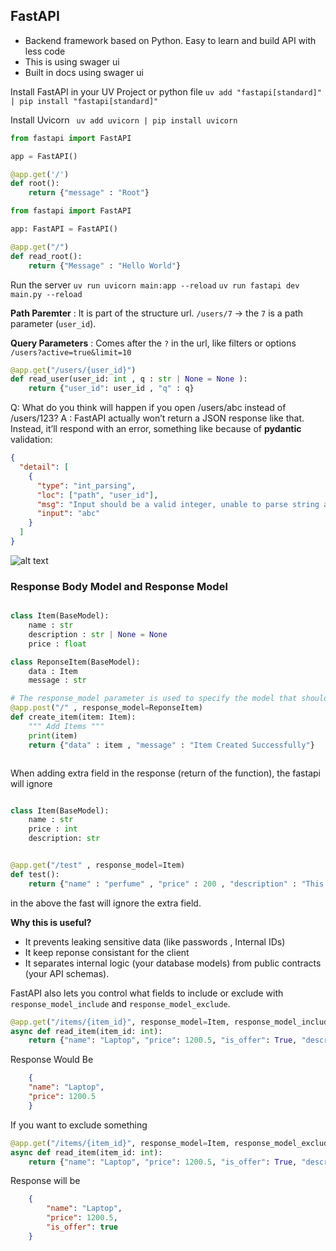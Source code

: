 ## FastAPI
- Backend framework based on Python. Easy to learn and build API with less code
- This is using swager ui
- Built in docs using swager ui


Install FastAPI in your UV Project or python file
``` uv add "fastapi[standard]" | pip install "fastapi[standard]" ```

Install Uvicorn
``` uv add uvicorn | pip install uvicorn```



```python
from fastapi import FastAPI

app = FastAPI()

@app.get('/')
def root():
    return {"message" : "Root"}


```



```python
from fastapi import FastAPI

app: FastAPI = FastAPI()

@app.get("/")
def read_root():
    return {"Message" : "Hello World"}

```
Run the server
```uv run uvicorn main:app --reload```
```uv run fastapi dev main.py --reload```




**Path Paremter** : 
It is part of the structure url. 
`/users/7` → the `7` is a path parameter (`user_id`).

**Query Parameters** : 
Comes after the `?` in the url, like filters or options
`/users?active=true&limit=10`


```python
@app.get("/users/{user_id}")
def read_user(user_id: int , q : str | None = None ):
    return {"user_id": user_id , "q" : q}
```


Q: What do you think will happen if you open /users/abc instead of /users/123?
A : FastAPI actually won’t return a JSON response like that. Instead, it’ll respond with an error, something like because of **pydantic** validation:
```json
{
  "detail": [
    {
      "type": "int_parsing",
      "loc": ["path", "user_id"],
      "msg": "Input should be a valid integer, unable to parse string as an integer",
      "input": "abc"
    }
  ]
}

```



![alt text](image.png)




### Response Body Model and Response Model


```python

class Item(BaseModel):
    name : str
    description : str | None = None
    price : float

class ReponseItem(BaseModel):
    data : Item
    message : str

# The response_model parameter is used to specify the model that should be used to serialize the response.
@app.post("/" , response_model=ReponseItem)
def create_item(item: Item):
    """ Add Items """
    print(item)
    return {"data" : item , "message" : "Item Created Successfully"}



```


When adding extra field in the response (return of the function), the fastapi will ignore
```python

class Item(BaseModel):
    name : str
    price : int
    description: str


@app.get("/test" , response_model=Item)
def test():
    return {"name" : "perfume" , "price" : 200 , "description" : "This is long lasting perfume" , "extra" : "This is extra field"}
```
in the above the fast will ignore the extra field. 

**Why this is useful?**
- It prevents leaking sensitive data (like passwords , Internal IDs)
- It keep reponse consistant for the client
- It separates internal logic (your database models) from public contracts (your API schemas).


FastAPI also lets you control what fields to include or exclude with `response_model_include` and `response_model_exclude`.

```python 
@app.get("/items/{item_id}", response_model=Item, response_model_include={"name", "price"})
async def read_item(item_id: int):
    return {"name": "Laptop", "price": 1200.5, "is_offer": True, "description": "A gaming laptop"}

```
Response Would Be
```json
    {
    "name": "Laptop",
    "price": 1200.5
    }
```

If you want to exclude something

```python
@app.get("/items/{item_id}", response_model=Item, response_model_exclude={"description"})
async def read_item(item_id: int):
    return {"name": "Laptop", "price": 1200.5, "is_offer": True, "description": "A gaming laptop"}
```
Response will be

```json
    {
        "name": "Laptop",
        "price": 1200.5,
        "is_offer": true
    }
```